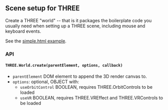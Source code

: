 ## Scene setup for THREE

Create a THREE "world" -- that is it packages the boilerplate code you usually
need when setting up a THREE scene, including mouse and keyboard events.

See the [simple.html example](examples.simple.html).

### API

#### `THREE.World.create(parentElement, options, callback)`

- `parentElement` DOM element to append the 3D render canvas to.
- `options`: optional, OBJECT with:
  - `useOrbitControl` BOOLEAN, requires THREE.OrbitControls to be loaded
  - `useVR` BOOLEAN, requires THREE.VREffect and THREE.VRControls to be loaded
